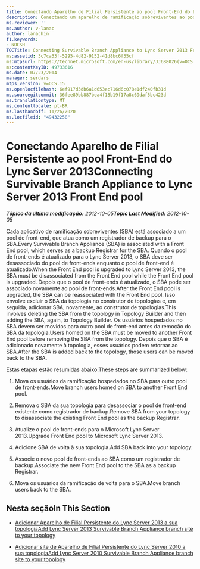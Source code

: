 ```yaml
---
title: Conectando Aparelho de Filial Persistente ao pool Front-End do Lync Server 2013
description: Conectando um aparelho de ramificação sobreviventes ao pool de front-end do Lync Server 2013.
ms.reviewer: ''
ms.author: v-lanac
author: lanachin
f1.keywords:
- NOCSH
TOCTitle: Connecting Survivable Branch Appliance to Lync Server 2013 Front End pool
ms:assetid: 3c7ca33f-5295-4d82-9152-41d8bc6f35cf
ms:mtpsurl: https://technet.microsoft.com/en-us/library/JJ688026(v=OCS.15)
ms:contentKeyID: 49733616
ms.date: 07/23/2014
manager: serdars
mtps_version: v=OCS.15
ms.openlocfilehash: 6ef917d3db6a1d653ac716d6c078e1df240fb31d
ms.sourcegitcommit: 36fee89bb887bea4f18b19f17a8c69daf5bc423d
ms.translationtype: MT
ms.contentlocale: pt-BR
ms.lasthandoff: 11/26/2020
ms.locfileid: "49432258"
---
```

# <a name="connecting-survivable-branch-appliance-to-lync-server-2013-front-end-pool"></a><span data-ttu-id="d4288-103">Conectando Aparelho de Filial Persistente ao pool Front-End do Lync Server 2013</span><span class="sxs-lookup"><span data-stu-id="d4288-103">Connecting Survivable Branch Appliance to Lync Server 2013 Front End pool</span></span>

<div data-xmlns="http://www.w3.org/1999/xhtml">

<div class="topic" data-xmlns="http://www.w3.org/1999/xhtml" data-msxsl="urn:schemas-microsoft-com:xslt" data-cs="https://msdn.microsoft.com/">

<div data-asp="https://msdn2.microsoft.com/asp">



</div>

<div id="mainSection">

<div id="mainBody"><span data-ttu-id="d4288-104">

<span> </span></span><span class="sxs-lookup"><span data-stu-id="d4288-104">

<span> </span></span></span>

<span data-ttu-id="d4288-105">_**Tópico da última modificação:** 2012-10-05_</span><span class="sxs-lookup"><span data-stu-id="d4288-105">_**Topic Last Modified:** 2012-10-05_</span></span>

<span data-ttu-id="d4288-106">Cada aplicativo de ramificação sobreviventes (SBA) está associado a um pool de front-end, que atua como um registrador de backup para o SBA.</span><span class="sxs-lookup"><span data-stu-id="d4288-106">Every Survivable Branch Appliance (SBA) is associated with a Front End pool, which serves as a backup Registrar for the SBA.</span></span> <span data-ttu-id="d4288-107">Quando o pool de front-ends é atualizado para o Lync Server 2013, o SBA deve ser desassociado do pool de front-ends enquanto o pool de front-end é atualizado.</span><span class="sxs-lookup"><span data-stu-id="d4288-107">When the Front End pool is upgraded to Lync Server 2013, the SBA must be disassociated from the Front End pool while the Front End pool is upgraded.</span></span> <span data-ttu-id="d4288-108">Depois que o pool de front-ends é atualizado, o SBA pode ser associado novamente ao pool de front-ends.</span><span class="sxs-lookup"><span data-stu-id="d4288-108">After the Front End pool is upgraded, the SBA can be reassociated with the Front End pool.</span></span> <span data-ttu-id="d4288-109">Isso envolve excluir o SBA da topologia no construtor de topologias e, em seguida, adicionar SBA, novamente, ao construtor de topologias.</span><span class="sxs-lookup"><span data-stu-id="d4288-109">This involves deleting the SBA from the topology in Topology Builder and then adding the SBA, again, to Topology Builder.</span></span> <span data-ttu-id="d4288-110">Os usuários hospedados no SBA devem ser movidos para outro pool de front-end antes da remoção do SBA da topologia.</span><span class="sxs-lookup"><span data-stu-id="d4288-110">Users homed on the SBA must be moved to another Front End pool before removing the SBA from the topology.</span></span> <span data-ttu-id="d4288-111">Depois que o SBA é adicionado novamente à topologia, esses usuários podem retornar ao SBA.</span><span class="sxs-lookup"><span data-stu-id="d4288-111">After the SBA is added back to the topology, those users can be moved back to the SBA.</span></span>

<span data-ttu-id="d4288-112">Estas etapas estão resumidas abaixo:</span><span class="sxs-lookup"><span data-stu-id="d4288-112">These steps are summarized below:</span></span>

1.  <span data-ttu-id="d4288-113">Mova os usuários da ramificação hospedados no SBA para outro pool de front-ends.</span><span class="sxs-lookup"><span data-stu-id="d4288-113">Move branch users homed on SBA to another Front End pool.</span></span>

2.  <span data-ttu-id="d4288-114">Remova o SBA da sua topologia para desassociar o pool de front-end existente como registrador de backup.</span><span class="sxs-lookup"><span data-stu-id="d4288-114">Remove SBA from your topology to disassociate the existing Front End pool as the backup Registrar.</span></span>

3.  <span data-ttu-id="d4288-115">Atualize o pool de front-ends para o Microsoft Lync Server 2013.</span><span class="sxs-lookup"><span data-stu-id="d4288-115">Upgrade Front End pool to Microsoft Lync Server 2013.</span></span>

4.  <span data-ttu-id="d4288-116">Adicione SBA de volta à sua topologia.</span><span class="sxs-lookup"><span data-stu-id="d4288-116">Add SBA back into your topology.</span></span>

5.  <span data-ttu-id="d4288-117">Associe o novo pool de front-ends ao SBA como um registrador de backup.</span><span class="sxs-lookup"><span data-stu-id="d4288-117">Associate the new Front End pool to the SBA as a backup Registrar.</span></span>

6.  <span data-ttu-id="d4288-118">Mova os usuários da ramificação de volta para o SBA.</span><span class="sxs-lookup"><span data-stu-id="d4288-118">Move branch users back to the SBA.</span></span>

<div>

## <a name="in-this-section"></a><span data-ttu-id="d4288-119">Nesta seção</span><span class="sxs-lookup"><span data-stu-id="d4288-119">In This Section</span></span>

  - [<span data-ttu-id="d4288-120">Adicionar Aparelho de Filial Persistente do Lync Server 2013 a sua topologia</span><span class="sxs-lookup"><span data-stu-id="d4288-120">Add Lync Server 2013 Survivable Branch Appliance branch site to your topology</span></span>](lync-server-2013-add-lync-server-2013-survivable-branch-appliance-branch-site-to-your-topology.md)

  - [<span data-ttu-id="d4288-121">Adicionar site de Aparelho de Filial Persistente do Lync Server 2010 a sua topologia</span><span class="sxs-lookup"><span data-stu-id="d4288-121">Add Lync Server 2010 Survivable Branch Appliance branch site to your topology</span></span>](lync-server-2013-add-lync-server-2010-survivable-branch-appliance-branch-site-to-your-topology.md)

<span data-ttu-id="d4288-122"></div>

</div>

<span> </span>

</div>

</div>

</span><span class="sxs-lookup"><span data-stu-id="d4288-122"></div>

</div>

<span> </span>

</div>

</div>

</span></span></div>

